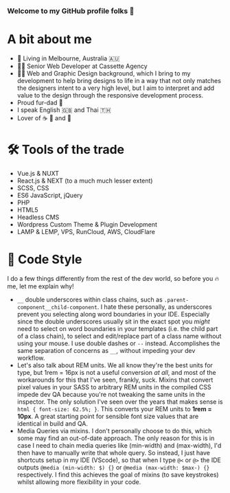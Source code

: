 ### Welcome to my GitHub profile folks 👋

A bit about me
===

- :house_with_garden: Living in Melbourne, Australia :australia:
- :man_technologist: Senior Web Developer at Cassette Agency
- :artist: Web and Graphic Design background, which I bring to my development to help bring designs to life in a way that not only matches the designers intent to a very high level, but I aim to interpret and add value to the design through the responsive development process.
- Proud fur-dad :dog:
- I speak English :gb: and Thai :thailand:
- Lover of :coffee: :tumbler_glass: and :flight_departure:


:hammer_and_wrench: Tools of the trade
===
- Vue.js & NUXT
- React.js & NEXT (to a much much lesser extent)
- SCSS, CSS
- ES6 JavaScript, jQuery
- PHP
- HTML5
- Headless CMS
- Wordpress Custom Theme & Plugin Development
- LAMP & LEMP, VPS, RunCloud, AWS, CloudFlare

:memo: Code Style
===

I do a few things differently from the rest of the dev world, so before you :fire: me, let me explain why!

* `__` double underscores within class chains, such as `.parent-component__child-component`. I hate these personally, as underscores prevent you selecting along word boundaries in your IDE. Especially since the double underscores usually sit in the exact spot you *might* need to select on word boundaries in your templates (i.e. the child part of a class chain), to select and edit/replace part of a class name without using your mouse.  I use double dashes or `--` instead. Accomplishes the same separation of concerns as `__`, without impeding your dev workflow.
* Let's also talk about REM units. We all know they're the best units for type, but 1rem = 16px is not a useful conversion *at all*, and most of the workarounds for this that I've seen, frankly, suck. Mixins that convert pixel values in your SASS to arbitrary REM units in the compiled CSS impede dev QA because you're not tweaking the same units in the inspector. The only solution I've seen over the years that makes sense is `html { font-size: 62.5%; }`. This converts your REM units to **1rem = 10px**. A great starting point for sensible font size values that are identical in build and QA.
* Media Queries via mixins. I don't personally choose to do this, which some may find an out-of-date approach. The only reason for this is in case I need to chain media queries like (min-width) and (max-width), I'd then have to manually write that whole query. So instead, I just have shortcuts setup in my IDE (VScode), so that when I type `@<` or `@>` the IDE outputs `@media (min-width: $) {}` or `@media (max-width: $max-) {}` respectively. I find this achieves the goal of mixins (to save keystrokes) whilst allowing more flexibility in your code.
